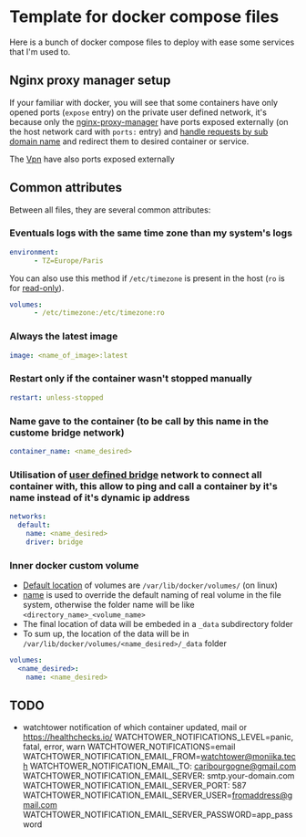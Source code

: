 # Template for docker compose files

Here is a bunch of docker compose files to deploy with ease some services that I'm used to.

## Nginx proxy manager setup

If your familiar with docker, you will see that some containers have only opened ports (`expose` entry) on the private user defined network, it's because only the [nginx-proxy-manager](https://github.com/NginxProxyManager/nginx-proxy-manager/tree/master)   have ports exposed externally (on the host network card with `ports:` entry) and [handle requests by sub domain name](https://en.wikipedia.org/wiki/Reverse_proxy) and redirect them to desired container or service.

The [Vpn](https://www.wireguard.com/) have also ports exposed externally

## Common attributes

Between all files, they are several common attributes:

### Eventuals logs with the same time zone than my system's logs

```yaml
environment:
      - TZ=Europe/Paris
```

You can also use this method if `/etc/timezone` is present in the host (`ro` is for [read-only](https://docs.docker.com/storage/volumes/#use-a-read-only-volume)).

```yaml
volumes:
      - /etc/timezone:/etc/timezone:ro
```

### Always the latest image

```yaml
image: <name_of_image>:latest
```

### Restart only if the container wasn't stopped manually

```yaml
restart: unless-stopped
```

### Name gave to the container (to be call by this name in the custome bridge network)

```yaml
container_name: <name_desired>
```

### Utilisation of [user defined bridge](https://docs.docker.com/network/bridge/#differences-between-user-defined-bridges-and-the-default-bridge) network to connect all container with, this allow to ping and call a container by it's name instead of it's dynamic ip address

```yaml
networks:
  default:
    name: <name_desired>
    driver: bridge
```

### Inner docker custom volume

- [Default location](https://docs.docker.com/storage/#choose-the-right-type-of-mount) of volumes are `/var/lib/docker/volumes/` (on linux)
- [name](https://docs.docker.com/compose/compose-file/compose-file-v3/#name) is used to override the default naming of real volume in the file system, otherwise the folder name will be like `<directory_name>_<volume_name>`
- The final location of data will be embeded in a `_data` subdirectory folder
- To sum up, the location of the data will be in `/var/lib/docker/volumes/<name_desired>/_data` folder

```yaml
volumes:
  <name_desired>: 
    name: <name_desired>
```

## TODO

- watchtower notification of which container updated, mail or <https://healthchecks.io/>
WATCHTOWER_NOTIFICATIONS_LEVEL=panic, fatal, error, warn
WATCHTOWER_NOTIFICATIONS=email
WATCHTOWER_NOTIFICATION_EMAIL_FROM=watchtower@moniika.tech
WATCHTOWER_NOTIFICATION_EMAIL_TO: caribourgogne@gmail.com
WATCHTOWER_NOTIFICATION_EMAIL_SERVER: smtp.your-domain.com
WATCHTOWER_NOTIFICATION_EMAIL_SERVER_PORT: 587
WATCHTOWER_NOTIFICATION_EMAIL_SERVER_USER=fromaddress@gmail.com
WATCHTOWER_NOTIFICATION_EMAIL_SERVER_PASSWORD=app_password
